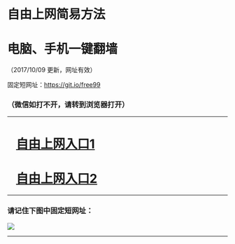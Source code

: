 ﻿# 自由上网简易方法

# 电脑、手机一键翻墙

（2017/10/09 更新，网址有效）

固定短网址：https://git.io/free99

### （微信如打不开，请转到浏览器打开）


***





# &nbsp;&nbsp; <a href="http://ft1281310820.fwq-tz-1001.info/fwqtz01.html?t=100900132110 " target="_blank">自由上网入口1</a>
# &nbsp;&nbsp; <a href="http://ft2198712999.fwq-tz-1002.info/fwqtz02.html?t=100900121866 " target="_blank">自由上网入口2</a>
***

### 请记住下图中固定短网址：

<img src="https://s3-us-west-2.amazonaws.com/fwq-1001/yjfq-20170905okok.png" /> 


***

